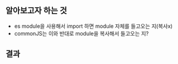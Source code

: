 ## 알아보고자 하는 것

- es module을 사용해서 import 하면 module 자체를 들고오는 지(복사x)
- commonJS는 이와 반대로 module을 복사해서 들고오는 지?

## 결과
